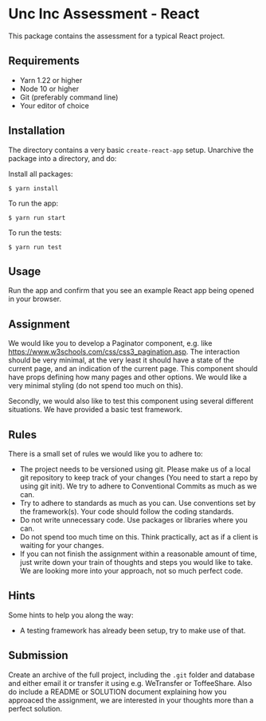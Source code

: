 
# Unc Inc Assessment - React

This package contains the assessment for a typical React project.

## Requirements

- Yarn 1.22 or higher
- Node 10 or higher
- Git (preferably command line)
- Your editor of choice

## Installation

The directory contains a very basic `create-react-app` setup. Unarchive the package into a directory, and do:

Install all packages:
```
$ yarn install
```

To run the app:
```
$ yarn run start
```

To run the tests:
```
$ yarn run test
```

## Usage

Run the app and confirm that you see an example React app being opened in your browser.

## Assignment

We would like you to develop a Paginator component, e.g. like https://www.w3schools.com/css/css3_pagination.asp. The interaction should be very minimal, at the very least it should have a state of the current page, and an indication of the current page. This component should have props defining how many pages and other options. We would like a very minimal styling (do not spend too much on this).

Secondly, we would also like to test this component using several different situations. We have provided a basic test framework.

## Rules

There is a small set of rules we would like you to adhere to:

- The project needs to be versioned using git. Please make us of a local git repository to keep track of your changes (You need to start a repo by using git init). We try to adhere to Conventional Commits as much as we can.
- Try to adhere to standards as much as you can. Use conventions set by the framework(s). Your code should follow the coding standards.
- Do not write unnecessary code. Use packages or libraries where you can.
- Do not spend too much time on this. Think practically, act as if a client is waiting for your changes.
- If you can not finish the assignment within a reasonable amount of time, just write down your train of thoughts and steps you would like to take. We are looking more into your approach, not so much perfect code.

## Hints

Some hints to help you along the way:

- A testing framework has already been setup, try to make use of that.

## Submission

Create an archive of the full project, including the `.git` folder and database and either email it or transfer it using e.g. WeTransfer or ToffeeShare.
Also do include a README or SOLUTION document explaining how you approaced the assignment, we are interested in your thoughts more than a perfect solution. 
